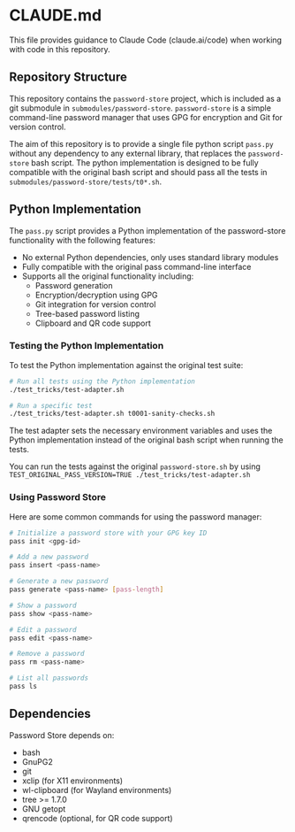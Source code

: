 # CLAUDE.md

This file provides guidance to Claude Code (claude.ai/code) when working with code in this repository.

## Repository Structure

This repository contains the `password-store` project, which is included as a git submodule in `submodules/password-store`. `password-store` is a simple command-line password manager that uses GPG for encryption and Git for version control.

The aim of this repository is to provide a single file python script `pass.py` without any dependency to any external library, that replaces the `password-store` bash script. The python implementation is designed to be fully compatible with the original bash script and should pass all the tests in `submodules/password-store/tests/t0*.sh`.

## Python Implementation

The `pass.py` script provides a Python implementation of the password-store functionality with the following features:

- No external Python dependencies, only uses standard library modules
- Fully compatible with the original pass command-line interface
- Supports all the original functionality including:
  - Password generation
  - Encryption/decryption using GPG
  - Git integration for version control
  - Tree-based password listing
  - Clipboard and QR code support

### Testing the Python Implementation

To test the Python implementation against the original test suite:

```bash
# Run all tests using the Python implementation
./test_tricks/test-adapter.sh

# Run a specific test
./test_tricks/test-adapter.sh t0001-sanity-checks.sh
```

The test adapter sets the necessary environment variables and uses the Python implementation instead of the original bash script when running the tests.

You can run the tests against the original `password-store.sh` by using `TEST_ORIGINAL_PASS_VERSION=TRUE ./test_tricks/test-adapter.sh`

### Using Password Store

Here are some common commands for using the password manager:

```bash
# Initialize a password store with your GPG key ID
pass init <gpg-id>

# Add a new password
pass insert <pass-name>

# Generate a new password
pass generate <pass-name> [pass-length]

# Show a password
pass show <pass-name>

# Edit a password
pass edit <pass-name>

# Remove a password
pass rm <pass-name>

# List all passwords
pass ls
```

## Dependencies

Password Store depends on:
- bash
- GnuPG2
- git
- xclip (for X11 environments)
- wl-clipboard (for Wayland environments)
- tree >= 1.7.0
- GNU getopt
- qrencode (optional, for QR code support)
